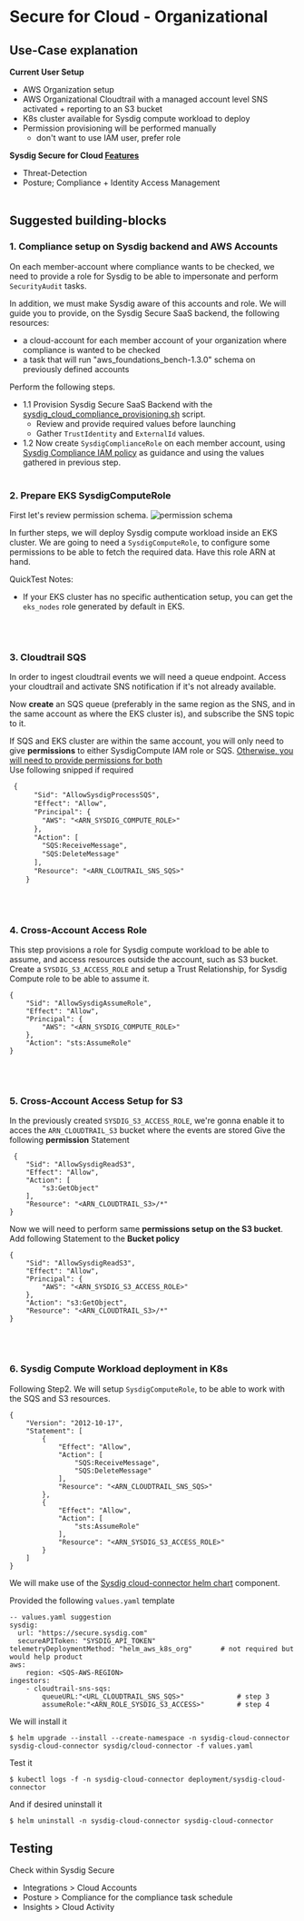 # Secure for Cloud - Organizational

## Use-Case explanation

**Current User Setup**

- AWS Organization setup
- AWS Organizational Cloudtrail with a managed account level SNS activated + reporting to an S3 bucket
- K8s cluster available for Sysdig compute workload to deploy
- Permission provisioning will be performed manually
   - don't want to use IAM user, prefer role

**Sysdig Secure for Cloud [Features](https://docs.sysdig.com/en/docs/installation/sysdig-secure-for-cloud/)**

- Threat-Detection
- Posture; Compliance + Identity Access Management
<br/><br/>

## Suggested building-blocks

### 1. **Compliance setup** on Sysdig backend and AWS Accounts

On each member-account where compliance wants to be checked, we need to provide a role for Sysdig to be able to impersonate and
perform `SecurityAudit` tasks.

In addition, we must make Sysdig aware of this accounts and role. 
We will guide you to provide, on the Sysdig Secure SaaS backend, the following resources:
- a cloud-account for each member account of your organization where compliance is wanted to be checked
- a task that will run "aws_foundations_bench-1.3.0" schema on previously defined accounts

Perform the following steps.
- 1.1 Provision Sysdig Secure SaaS Backend with the [sysdig_cloud_compliance_provisioning.sh](../../utils/sysdig_cloud_compliance_provisioning.sh) script.
  - Review and provide required values before launching
  - Gather `TrustIdentity` and `ExternalId` values.
- 1.2 Now create `SysdigComplianceRole` on each member account, using [Sysdig Compliance IAM policy](../../general_templates/ComplianceAgentlessRole.yaml) as guidance
and using the values gathered in previous step.
<br/><br/>

### 2. Prepare **EKS SysdigComputeRole**

First let's review permission schema.
![permission schema](./diagram.png)

In further steps, we will deploy Sysdig compute workload inside an EKS cluster.
We are going to need a `SysdigComputeRole`, to configure some permissions to be able to fetch the required data.
Have this role ARN at hand.

QuickTest Notes:
- If your EKS cluster has no specific authentication setup, you can get the `eks_nodes` role generated by default in EKS.

<br/><br/>
### 3. **Cloudtrail SQS**

In order to ingest cloudtrail events we will need a queue endpoint.
Access your cloudtrail and activate SNS notification if it's not already available.

Now **create** an SQS queue (preferably in the same region as the SNS, and in the same account as where the EKS cluster is), 
and subscribe the SNS topic to it.

If SQS and EKS cluster are within the same account, you will only need to give **permissions** to either SysdigCompute IAM role or SQS.
[Otherwise, you will need to provide permissions for both](https://aws.amazon.com/premiumsupport/knowledge-center/sqs-accessdenied-errors/#Amazon_SQS_access_policy_and_IAM_policy) <br/>
Use following snipped if required
```txt
 {
      "Sid": "AllowSysdigProcessSQS",
      "Effect": "Allow",
      "Principal": {
        "AWS": "<ARN_SYSDIG_COMPUTE_ROLE>"
      },
      "Action": [
        "SQS:ReceiveMessage",
        "SQS:DeleteMessage"
      ],
      "Resource": "<ARN_CLOUTRAIL_SNS_SQS>"
    }
```
<br/><br/>

### 4. **Cross-Account Access Role**

This step provisions a role for Sysdig compute workload to be able to assume, and access resources outside the account, such as S3 bucket.
Create a `SYSDIG_S3_ACCESS_ROLE`  and setup a Trust Relationship, for Sysdig Compute role to be able to assume it.
```
{
    "Sid": "AllowSysdigAssumeRole",
    "Effect": "Allow",
    "Principal": {
        "AWS": "<ARN_SYSDIG_COMPUTE_ROLE>"
    },
    "Action": "sts:AssumeRole"
}
```
<br/><br/>

### 5. **Cross-Account Access Setup for S3**

In the previously created `SYSDIG_S3_ACCESS_ROLE`, we're gonna enable it to acces the `ARN_CLOUDTRAIL_S3` bucket where the events are stored
Give the following **permission** Statement 
```
 {
    "Sid": "AllowSysdigReadS3",
    "Effect": "Allow",
    "Action": [
        "s3:GetObject"
    ],
    "Resource": "<ARN_CLOUDTRAIL_S3>/*"
}
```


Now we will need to perform same **permissions setup on the S3 bucket**. Add following Statement to the **Bucket policy**

```text
{
    "Sid": "AllowSysdigReadS3",
    "Effect": "Allow",
    "Principal": {
        "AWS": "<ARN_SYSDIG_S3_ACCESS_ROLE>"
    },
    "Action": "s3:GetObject",
    "Resource": "<ARN_CLOUDTRAIL_S3>/*"
}
```
<br/><br/>


### 6. **Sysdig Compute** Workload deployment in **K8s**

Following Step2. We will setup `SysdigComputeRole`, to be able to work with the SQS and S3 resources.

```text
{
    "Version": "2012-10-17",
    "Statement": [
	    {
            "Effect": "Allow",
            "Action": [
                "SQS:ReceiveMessage",
                "SQS:DeleteMessage"              
            ],
            "Resource": "<ARN_CLOUDTRAIL_SNS_SQS>"
        },
        {
            "Effect": "Allow",
            "Action": [
                "sts:AssumeRole"
            ],
            "Resource": "<ARN_SYSDIG_S3_ACCESS_ROLE>"
        }
    ]
}
```

We will make use of the [Sysdig cloud-connector helm chart](https://charts.sysdig.com/charts/cloud-connector/) component.

Provided the following `values.yaml` template
```helm
-- values.yaml suggestion
sysdig:
  url: "https://secure.sysdig.com"
  secureAPIToken: "SYSDIG_API_TOKEN"
telemetryDeploymentMethod: "helm_aws_k8s_org"		# not required but would help product
aws:
    region: <SQS-AWS-REGION>
ingestors:
    - cloudtrail-sns-sqs: 
        queueURL:"<URL_CLOUDTRAIL_SNS_SQS>"             # step 3 
        assumeRole:"<ARN_ROLE_SYSDIG_S3_ACCESS>"        # step 4
```

We will install it
```shell
$ helm upgrade --install --create-namespace -n sysdig-cloud-connector sysdig-cloud-connector sysdig/cloud-connector -f values.yaml
```


Test it
```shell
$ kubectl logs -f -n sysdig-cloud-connector deployment/sysdig-cloud-connector
```

And if desired uninstall it
```shell
$ helm uninstall -n sysdig-cloud-connector sysdig-cloud-connector
```


## Testing

Check within Sysdig Secure
- Integrations > Cloud Accounts
- Posture > Compliance  for the compliance task schedule
- Insights > Cloud Activity
